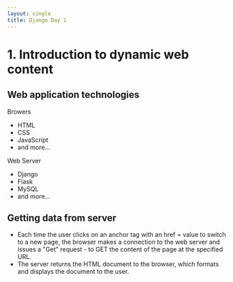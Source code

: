 ```yaml
---
layout: single
title: Django Day 1
---
```


# 1. Introduction to dynamic web content

## Web application technologies
Browers
- HTML
- CSS
- JavaScript
- and more...

Web Server
- Django
- Flask
- MySQL
- and more...

## Getting data from server
- Each time the user clicks on an anchor tag with an href = value to switch to a new page, the browser makes a connection to the web server and issues a "Get" request - to GET the content of the page at the specified URL.
- The server returns the HTML document to the browser, which formats and displays the document to the user.
